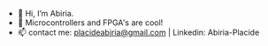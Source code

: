 - 👋 Hi, I’m Abiria.
- 👀 Microcontrollers and FPGA's are cool!
- 📫 contact me: placideabiria@gmail.com | Linkedin: Abiria-Placide

<!---
AbiriaPlacide/AbiriaPlacide is a ✨ special ✨ repository because its `README.md` (this file) appears on your GitHub profile.
You can click the Preview link to take a look at your changes.
--->

